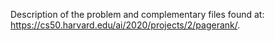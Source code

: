 Description of the problem and complementary files found at: https://cs50.harvard.edu/ai/2020/projects/2/pagerank/.
